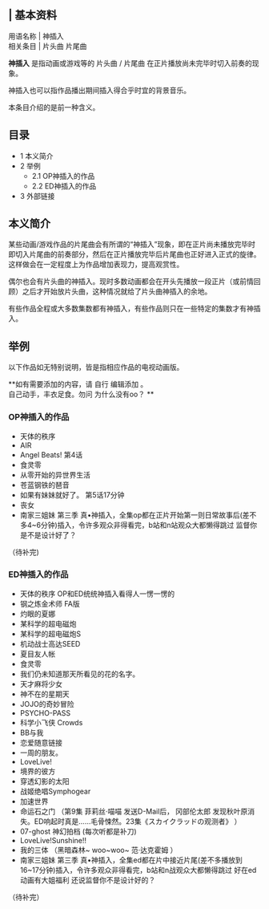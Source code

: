 |  **基本资料**  
---  
用语名称  |  神插入   
相关条目  |  片头曲  片尾曲   
  
**神插入** 是指动画或游戏等的  片头曲  /  片尾曲  在正片播放尚未完毕时切入前奏的现象。

神插入也可以指作品播出期间插入得合乎时宜的背景音乐。

本条目介绍的是前一种含义。

##  目录

  * 1  本义简介 
  * 2  举例 
    * 2.1  OP神插入的作品 
    * 2.2  ED神插入的作品 
  * 3  外部链接 

##  本义简介

某些动画/游戏作品的片尾曲会有所谓的“神插入”现象，即在正片尚未播放完毕时即切入片尾曲的前奏部分，然后在正片播放完毕后片尾曲也正好进入正式的旋律。这样做会在一定程度上为作品增加表现力，提高观赏性。

偶尔也会有片头曲的神插入。现时多数动画都会在开头先播放一段正片（或前情回顾）之后才开始放片头曲，这种情况就给了片头曲神插入的余地。

有些作品全程或大多数集数都有神插入，有些作品则只在一些特定的集数才有神插入。

##  举例

以下作品如无特别说明，皆是指相应作品的电视动画版。

**如有需要添加的内容，请 自行  编辑添加  。  
自己动手，丰衣足食。勿问  为什么没有oo？  **

###  OP神插入的作品

  * 天体的秩序 
  * AIR 
  * Angel Beats!  第4话 
  * 食灵零 
  * 从零开始的异世界生活 
  * 苍蓝钢铁的琶音 
  * 如果有妹妹就好了。  第5话17分钟 
  * 丧女 
  * 南家三姐妹 第三季  真•神插入，全集op都在正片开始第一则日常故事后(差不多4~6分钟)插入，令许多观众非得看完，b站和n站观众大都懒得跳过  监督你是不是设计好了？ 

（待补完)

###  ED神插入的作品

  * 天体的秩序  OP和ED统统神插入看得人一愣一愣的 
  * 钢之炼金术师  FA版 
  * 灼眼的夏娜 
  * 某科学的超电磁炮 
  * 某科学的超电磁炮S 
  * 机动战士高达SEED 
  * 夏目友人帐 
  * 食灵零 
  * 我们仍未知道那天所看见的花的名字。 
  * 天才麻将少女 
  * 神不在的星期天 
  * JOJO的奇妙冒险 
  * PSYCHO-PASS 
  * 科学小飞侠 Crowds 
  * BB与我 
  * 恋爱随意链接 
  * 一周的朋友。 
  * LoveLive! 
  * 境界的彼方 
  * 穿透幻影的太阳 
  * 战姬绝唱Symphogear 
  * 加速世界 
  * 命运石之门  （第9集  菲莉丝·喵喵  发送D-Mail后，  冈部伦太郎  发现秋叶原消失。ED响起时真是……毛骨悚然。23集《スカイクラッドの观测者》 ） 
  * 07-ghost 神幻拍档  (每次听都是补刀) 
  * LoveLive!Sunshine!! 
  * 我的三体  （黑暗森林~  woo~woo~  范·达克霍姆  ） 
  * 南家三姐妹 第三季  真•神插入，全集ed都在片中接近片尾(差不多播放到16~17分钟)插入，令许多观众非得看完，b站和n战观众大都懒得跳过  好在ed动画有大姐福利  还说监督你不是设计好的？ 

（待补完）